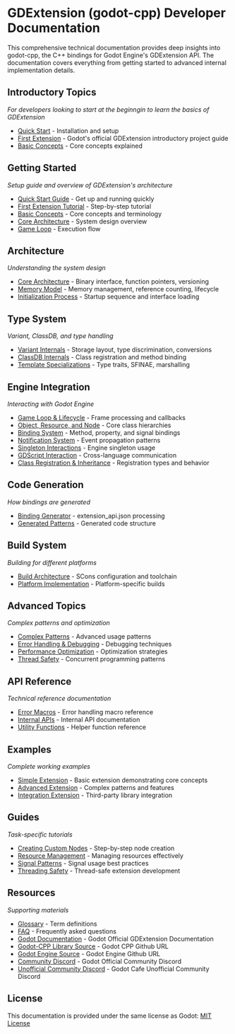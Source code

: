 # GDExtension (godot-cpp) Developer Documentation

This comprehensive technical documentation provides deep insights into godot-cpp, the C++ bindings for Godot Engine's GDExtension API. The documentation covers everything from getting started to advanced internal implementation details.

## **Introductory Topics**
*For developers looking to start at the beginngin to learn the basics of GDExtension*
- [Quick Start](./getting_started/quick-start.md) - Installation and setup
- [First Extension](https://docs.godotengine.org/en/stable/tutorials/scripting/gdextension/gdextension_cpp_example.html) - Godot's official GDExtension introductory project guide
- [Basic Concepts](./getting_started/basic-concepts.md) - Core concepts explained

## **Getting Started**
*Setup guide and overview of GDExtension's architecture*
- [Quick Start Guide](./getting_started/quick-start.md) - Get up and running quickly
- [First Extension Tutorial](./getting_started/first-extension.md) - Step-by-step tutorial
- [Basic Concepts](./getting_started/basic-concepts.md) - Core concepts and terminology
- [Core Architecture](./architecture/core-architecture.md) - System design overview
- [Game Loop](./engine_integration/game-loop-lifecycle.md) - Execution flow

## **Architecture**
*Understanding the system design*
- [Core Architecture](./architecture/core-architecture.md) - Binary interface, function pointers, versioning
- [Memory Model](./architecture/memory-model.md) - Memory management, reference counting, lifecycle
- [Initialization Process](./architecture/initialization.md) - Startup sequence and interface loading

## **Type System**
*Variant, ClassDB, and type handling*
- [Variant Internals](./type_system/variant-internals.md) - Storage layout, type discrimination, conversions
- [ClassDB Internals](./type_system/classdb-internals.md) - Class registration and method binding
- [Template Specializations](./type_system/template-specializations.md) - Type traits, SFINAE, marshalling

## **Engine Integration**
*Interacting with Godot Engine*
- [Game Loop & Lifecycle](./engine_integration/game-loop-lifecycle.md) - Frame processing and callbacks
- [Object, Resource, and Node](./engine_integration/object-resource-node.md) - Core class hierarchies
- [Binding System](./engine_integration/binding-system.md) - Method, property, and signal bindings
- [Notification System](./engine_integration/notification-system.md) - Event propagation patterns
- [Singleton Interactions](./engine_integration/singleton-interactions.md) - Engine singleton usage
- [GDScript Interaction](./engine_integration/gdscript-interaction.md) - Cross-language communication
- [Class Registration & Inheritance](./engine_integration/class-registration-inheritance.md) - Registration types and behavior

## **Code Generation**
*How bindings are generated*
- [Binding Generator](./code_generation/binding-generator.md) - extension_api.json processing
- [Generated Patterns](./code_generation/generated-patterns.md) - Generated code structure

## **Build System**
*Building for different platforms*
- [Build Architecture](./build_system/build-architecture.md) - SCons configuration and toolchain
- [Platform Implementation](./build_system/platform-implementation.md) - Platform-specific builds

## **Advanced Topics**
*Complex patterns and optimization*
- [Complex Patterns](./advanced_topics/complex-patterns.md) - Advanced usage patterns
- [Error Handling & Debugging](./advanced_topics/error-debugging.md) - Debugging techniques
- [Performance Optimization](./advanced_topics/performance-optimization.md) - Optimization strategies
- [Thread Safety](./advanced_topics/thread-safety.md) - Concurrent programming patterns

## **API Reference**
*Technical reference documentation*
- [Error Macros](./api_reference/error-macros.md) - Error handling macro reference
- [Internal APIs](./api_reference/internal-apis.md) - Internal API documentation
- [Utility Functions](./api_reference/utility-functions.md) - Helper function reference

## **Examples**
*Complete working examples*
- [Simple Extension](./examples/simple-extension.md) - Basic extension demonstrating core concepts
- [Advanced Extension](./examples/advanced-extension.md) - Complex patterns and features
- [Integration Extension](./examples/integration-extension.md) - Third-party library integration

## **Guides**
*Task-specific tutorials*
- [Creating Custom Nodes](./guides/creating-custom-nodes.md) - Step-by-step node creation
- [Resource Management](./guides/resource-management.md) - Managing resources effectively
- [Signal Patterns](./guides/signal-patterns.md) - Signal usage best practices
- [Threading Safety](./guides/threading-safety.md) - Thread-safe extension development

## **Resources**
*Supporting materials*
- [Glossary](./resources/glossary.md) - Term definitions
- [FAQ](./resources/faq.md) - Frequently asked questions
- [Godot Documentation](https://docs.godotengine.org/en/stable/tutorials/scripting/gdextension/) - Godot Official GDExtension Documentation
- [Godot-CPP Library Source](https://github.com/godotengine/godot-cpp) - Godot CPP Github URL
- [Godot Engine Source](https://github.com/godotengine/godot) - Godot Engine Github URL
- [Community Discord](https://discord.gg/godotengine) - Godot Official Community Discord
- [Unofficial Community Discord](https://discord.gg/3NYTrm35) - Godot Cafe Unofficial Community Discord

## License
This documentation is provided under the same license as Godot: [MIT License](LICENSE)
